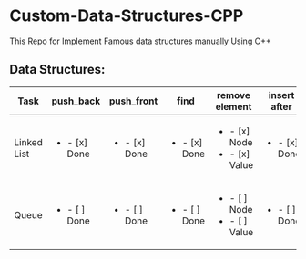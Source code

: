 # Custom-Data-Structures-CPP
This Repo for Implement Famous data structures manually Using C++ 
## Data Structures:

| Task           | push_back | push_front| find |remove element| insert after |print|
|----------------|-----------|-----------|----- |--------------|--------------|-----|
| Linked List    | <ul><li>- [x] Done | <ul><li>- [x] Done  | <ul><li>- [x] Done  | <ul><li>- [x] Node</li><li>- [x] Value</li></ul>|<ul><li>- [x] Done  |<ul><li>- [x] Done
| Queue     | <ul><li>- [ ] Done | <ul><li>- [ ] Done  | <ul><li>- [ ] Done  | <ul><li>- [ ] Node</li><li>- [ ] Value</li></ul>|<ul><li>- [ ] Done  |<ul><li>- [ ] Done
